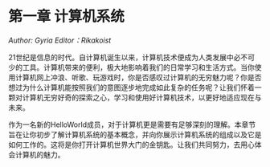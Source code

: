 # 第一章 计算机系统

*Author: Gyria*
*Editor：Rikakoist*

21世纪是信息的时代。自计算机诞生以来，计算机技术便成为人类发展中必不可少的工具。计算机带来的便利，极大地影响着我们的日常学习和生活方式。当你使用计算机网上冲浪、听歌、玩游戏时，你是否感叹过计算机的无穷魅力呢？你是否想过为什么计算机能按照我们的意图逐步地完成如此复杂的任务呢？让我们怀着一颗对计算机无穷好奇的探索之心，学习和使用好计算机技术，以更好地适应现在与未来。

作为一名新的HelloWorld成员，对于计算机更是需要有足够深刻的理解。本章节旨在让你初步了解计算机系统的基本概念，并向你展示计算机系统的组成以及它是如何工作的。这将是你打开计算机世界大门的金钥匙。让我们共同努力，去用心体会计算机的魅力。


